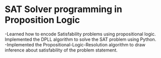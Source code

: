 # SAT Solver programming in Proposition Logic
-Learned how to encode Satisfability problems using propositional logic. Implemented the DPLL
algorithm to solve the SAT problem using Python.<br />
-Implemented the Propositional-Logic-Resolution algorithm to draw inference about satisfability of
the problem statement.<br />
